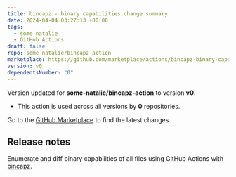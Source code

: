 ```yaml
---
title: bincapz - binary capabilities change summary
date: 2024-04-04 03:27:13 +00:00
tags:
  - some-natalie
  - GitHub Actions
draft: false
repo: some-natalie/bincapz-action
marketplace: https://github.com/marketplace/actions/bincapz-binary-capabilities-change-summary
version: v0
dependentsNumber: "0"
---
```



Version updated for **some-natalie/bincapz-action** to version **v0**.
- This action is used across all versions by **0** repositories.

Go to the [GitHub Marketplace](https://github.com/marketplace/actions/bincapz-binary-capabilities-change-summary) to find the latest changes.

## Release notes

Enumerate and diff binary capabilities of all files using GitHub Actions with [bincapz](https://github.com/chainguard-dev/bincapz).
